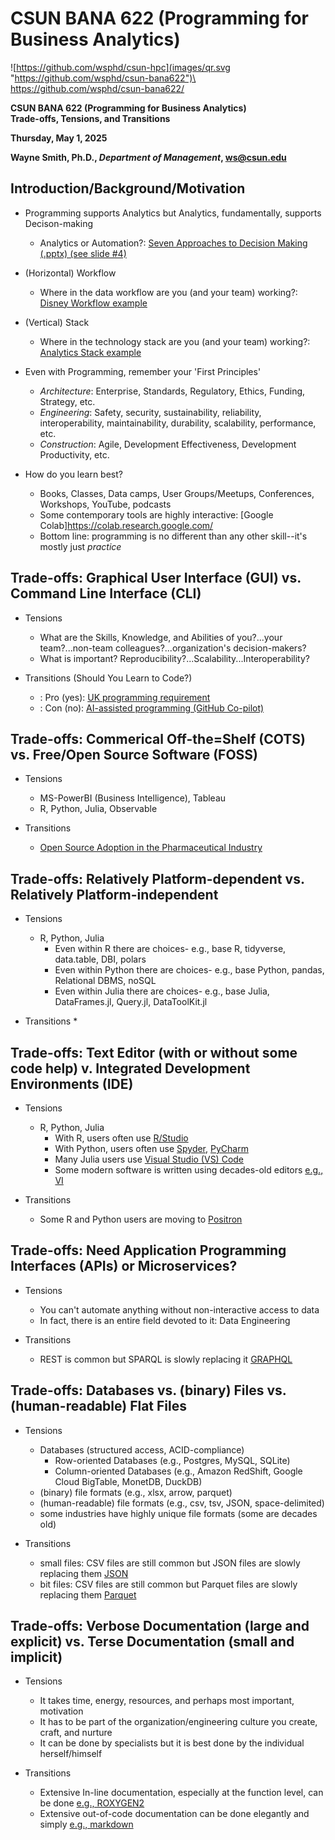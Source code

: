 # CSUN BANA 622 (Programming for Business Analytics)


![https://github.com/wsphd/csun-hpc](images/qr.svg "https://github.com/wsphd/csun-bana622")\
<https://github.com/wsphd/csun-bana622/>

**CSUN BANA 622 (Programming for Business Analytics)**\
**Trade-offs, Tensions, and Transitions**

**Thursday, May 1, 2025**

**Wayne Smith, Ph.D., _Department of Management_, <ws@csun.edu>**


## Introduction/Background/Motivation

  * Programming supports Analytics but Analytics, fundamentally, supports Decison-making
    * Analytics or Automation?: [Seven Approaches to Decision Making (.pptx) (see slide #4)](https://ocw.smithw.org/mgt360/hbr-davenport-better-decisions.pptx)

  * (Horizontal) Workflow
    * Where in the data workflow are you (and your team) working?: [Disney Workflow example](images/analytics-disney.pdf)

  * (Vertical) Stack
    * Where in the technology stack are you (and your team) working?: [Analytics Stack example](images/analytics-stack.pdf)

  * Even with Programming, remember your 'First Principles'
    * _Architecture_: Enterprise, Standards, Regulatory, Ethics, Funding, Strategy, etc.
    * _Engineering_: Safety, security, sustainability, reliability, interoperability, maintainability, durability, scalability, performance, etc.
    * _Construction_: Agile, Development Effectiveness, Development Productivity, etc.

  * How do you learn best?
    * Books, Classes, Data camps, User Groups/Meetups, Conferences, Workshops, YouTube, podcasts
    * Some contemporary tools are highly interactive: [Google Colab]<https://colab.research.google.com/>
    * Bottom line: programming is no different than any other skill--it's mostly just _practice_


## Trade-offs: Graphical User Interface (GUI) vs. Command Line Interface (CLI)

  * Tensions
    * What are the Skills, Knowledge, and Abilities of you?...your team?...non-team colleagues?...organization's decision-makers?
    * What is important? Reproducibility?...Scalability...Interoperability?

  * Transitions (Should You Learn to Code?)
    * : Pro (yes): [UK programming requirement](https://www.gov.uk/government/publications/national-curriculum-in-england-computing-programmes-of-study/national-curriculum-in-england-computing-programmes-of-study)
    * : Con (no): [AI-assisted programming (GitHub Co-pilot)](https://github.com/features/copilot)


## Trade-offs: Commerical Off-the=Shelf (COTS) vs. Free/Open Source Software (FOSS)

  * Tensions
    * MS-PowerBI (Business Intelligence), Tableau
    * R, Python, Julia, Observable

  * Transitions
    * [Open Source Adoption in the Pharmaceutical Industry](https://www.r-bloggers.com/2025/02/open-source-adoption-in-pharma-opportunities-and-challenges/)


## Trade-offs: Relatively Platform-dependent vs. Relatively Platform-independent

  * Tensions
    * R, Python, Julia
      * Even within R there are choices- e.g., base R, tidyverse, data.table, DBI, polars
      * Even within Python there are choices- e.g., base Python, pandas, Relational DBMS, noSQL
      * Even within Julia there are choices- e.g., base Julia, DataFrames.jl, Query.jl, DataToolKit.jl

  * Transitions
    *


## Trade-offs: Text Editor (with or without some code help) v. Integrated Development Environments (IDE)

  * Tensions
    * R, Python, Julia
      * With R, users often use [R/Studio](https://www.markdownguide.org/getting-started/)
      * With Python, users often use [Spyder](https://www.spyder-ide.org/), [PyCharm](https://www.jetbrains.com/pycharm/features/)
      * Many Julia users use [Visual Studio (VS) Code](https://code.visualstudio.com/)
      * Some modern software is written using decades-old editors [e.g., VI](https://en.wikipedia.org/wiki/Vi_(text_editor))

  * Transitions
    * Some R and Python users are moving to [Positron](https://positron.posit.co/start.html)


## Trade-offs: Need Application Programming Interfaces (APIs) or Microservices?

  * Tensions
    * You can't automate anything without non-interactive access to data
    * In fact, there is an entire field devoted to it: Data Engineering

  * Transitions
    * REST is common but SPARQL is slowly replacing it [GRAPHQL](https://en.wikipedia.org/wiki/GraphQL)


## Trade-offs: Databases vs. (binary) Files vs. (human-readable) Flat Files

  * Tensions
    * Databases (structured access, ACID-compliance)
      * Row-oriented Databases (e.g., Postgres, MySQL, SQLite)
      * Column-oriented Databases (e.g., Amazon RedShift, Google Cloud BigTable, MonetDB, DuckDB)
    * (binary) file formats (e.g., xlsx, arrow, parquet)
    * (human-readable) file formats (e.g., csv, tsv, JSON, space-delimited)
    * some industries have highly unique file formats (some are decades old)

  * Transitions
    * small files: CSV files are still common but JSON files are slowly replacing them [JSON](https://en.wikipedia.org/wiki/JSON)
    * bit files: CSV files are still common but Parquet files are slowly replacing them [Parquet](https://parquet.apache.org/)


## Trade-offs: Verbose Documentation (large and explicit) vs. Terse Documentation (small and implicit)

  * Tensions
    * It takes time, energy, resources, and perhaps most important, motivation
    * It has to be part of the organization/engineering culture you create, craft, and nurture
    * It can be done by specialists but it is best done by the individual herself/himself

  * Transitions
    * Extensive In-line documentation, especially at the function level, can be done [e.g., ROXYGEN2](https://roxygen2.r-lib.org/)
    * Extensive out-of-code documentation can be done elegantly and simply [e.g., markdown](https://www.markdownguide.org/getting-started/)

